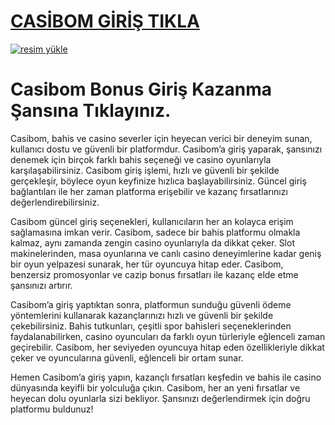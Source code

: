 # <a href="https://casibom1346.com/">CASİBOM GİRİŞ TIKLA</a>

<a href="https://casibom1346.com/"><img src="https://resmim.net/cdn/2024/10/07/mQocaj.png" alt="resim yükle" border="0" /></a>

# Casibom Bonus Giriş Kazanma Şansına Tıklayınız.
Casibom, bahis ve casino severler için heyecan verici bir deneyim sunan, kullanıcı dostu ve güvenli bir platformdur. Casibom’a giriş yaparak, şansınızı denemek için birçok farklı bahis seçeneği ve casino oyunlarıyla karşılaşabilirsiniz. Casibom giriş işlemi, hızlı ve güvenli bir şekilde gerçekleşir, böylece oyun keyfinize hızlıca başlayabilirsiniz. Güncel giriş bağlantıları ile her zaman platforma erişebilir ve kazanç fırsatlarınızı değerlendirebilirsiniz.

Casibom güncel giriş seçenekleri, kullanıcıların her an kolayca erişim sağlamasına imkan verir. Casibom, sadece bir bahis platformu olmakla kalmaz, aynı zamanda zengin casino oyunlarıyla da dikkat çeker. Slot makinelerinden, masa oyunlarına ve canlı casino deneyimlerine kadar geniş bir oyun yelpazesi sunarak, her tür oyuncuya hitap eder. Casibom, benzersiz promosyonlar ve cazip bonus fırsatları ile kazanç elde etme şansınızı artırır.

Casibom’a giriş yaptıktan sonra, platformun sunduğu güvenli ödeme yöntemlerini kullanarak kazançlarınızı hızlı ve güvenli bir şekilde çekebilirsiniz. Bahis tutkunları, çeşitli spor bahisleri seçeneklerinden faydalanabilirken, casino oyuncuları da farklı oyun türleriyle eğlenceli zaman geçirebilir. Casibom, her seviyeden oyuncuya hitap eden özellikleriyle dikkat çeker ve oyuncularına güvenli, eğlenceli bir ortam sunar.

Hemen Casibom’a giriş yapın, kazançlı fırsatları keşfedin ve bahis ile casino dünyasında keyifli bir yolculuğa çıkın. Casibom, her an yeni fırsatlar ve heyecan dolu oyunlarla sizi bekliyor. Şansınızı değerlendirmek için doğru platformu buldunuz!
